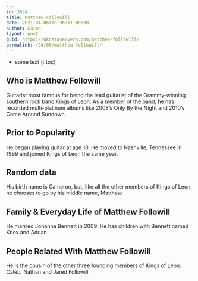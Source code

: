 ```yaml
---
id: 3654
title: Matthew Followill
date: 2021-04-06T10:36:11+00:00
author: Laima
layout: post
guid: https://ukdataservers.com/matthew-followill/
permalink: /04/06/matthew-followill/
---
```


* some text
{: toc}


## Who is Matthew Followill
                  
                  
                  
Guitarist most famous for being the lead guitarist of the Grammy-winning southern rock band Kings of Leon. As a member of the band, he has recorded multi-platinum albums like 2008&#8217;s Only By the Night and 2010&#8217;s Come Around Sundown.
                  
              
            
              
            
                
                
                
## Prior to Popularity
                  
                  
                  
He began playing guitar at age 10. He moved to Nashville, Tennessee in 1999 and joined Kings of Leon the same year.
                  
              
            
              
            
                
                
                
## Random data
                  
                  
                  
His birth name is Cameron, but, like all the other members of Kings of Leon, he chooses to go by his middle name, Matthew.
                  
              
            
              
            
                
                
                
## Family & Everyday Life of Matthew Followill
                  
                  
                  
He married Johanna Bennett in 2009. He has children with Bennett named Knox and Adrian.
                  
              
            
              
            
                
                
                
## People Related With Matthew Followill
                  
                  
                  
He is the cousin of the other three founding members of Kings of Leon: Caleb, Nathan and Jared Followill.
                  
              
            
              
            
                
              
            
              
              
            
            
              
            
          
          
          